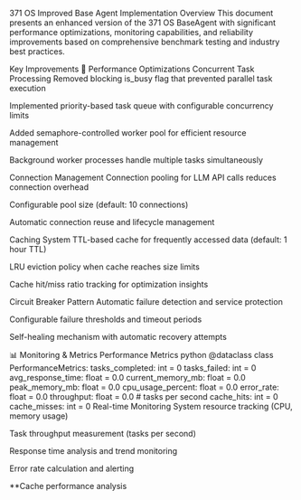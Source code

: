 371 OS Improved Base Agent Implementation
Overview
This document presents an enhanced version of the 371 OS BaseAgent with significant performance optimizations, monitoring capabilities, and reliability improvements based on comprehensive benchmark testing and industry best practices.

Key Improvements
🚀 Performance Optimizations
Concurrent Task Processing
Removed blocking is_busy flag that prevented parallel task execution

Implemented priority-based task queue with configurable concurrency limits

Added semaphore-controlled worker pool for efficient resource management

Background worker processes handle multiple tasks simultaneously

Connection Management
Connection pooling for LLM API calls reduces connection overhead

Configurable pool size (default: 10 connections)

Automatic connection reuse and lifecycle management

Caching System
TTL-based cache for frequently accessed data (default: 1 hour TTL)

LRU eviction policy when cache reaches size limits

Cache hit/miss ratio tracking for optimization insights

Circuit Breaker Pattern
Automatic failure detection and service protection

Configurable failure thresholds and timeout periods

Self-healing mechanism with automatic recovery attempts

📊 Monitoring & Metrics
Performance Metrics
python
@dataclass
class PerformanceMetrics:
    tasks_completed: int = 0
    tasks_failed: int = 0
    avg_response_time: float = 0.0
    current_memory_mb: float = 0.0
    peak_memory_mb: float = 0.0
    cpu_usage_percent: float = 0.0
    error_rate: float = 0.0
    throughput: float = 0.0  # tasks per second
    cache_hits: int = 0
    cache_misses: int = 0
Real-time Monitoring
System resource tracking (CPU, memory usage)

Task throughput measurement (tasks per second)

Response time analysis and trend monitoring

Error rate calculation and alerting

**Cache performance analysis
